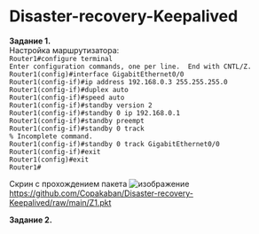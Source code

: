 # Disaster-recovery-Keepalived  
**Задание 1.**  
Настройка маршрутизатора:  
`Router1#configure terminal`  
`Enter configuration commands, one per line.  End with CNTL/Z.`  
`Router1(config)#interface GigabitEthernet0/0`  
`Router1(config-if)#ip address 192.168.0.3 255.255.255.0`  
`Router1(config-if)#duplex auto`  
`Router1(config-if)#speed auto`  
`Router1(config-if)#standby version 2`  
`Router1(config-if)#standby 0 ip 192.168.0.1`  
`Router1(config-if)#standby preempt`  
`Router1(config-if)#standby 0 track`  
`% Incomplete command.`  
`Router1(config-if)#standby 0 track GigabitEthernet0/0`  
`Router1(config-if)#exit`  
`Router1(config)#exit`  
`Router1#`  

Скрин с прохождением пакета
![изображение](https://github.com/Copakaban/Disaster-recovery-Keepalived/assets/118304300/88b616e1-0911-4333-90e1-1171fdbcfa63)  
https://github.com/Copakaban/Disaster-recovery-Keepalived/raw/main/Z1.pkt

**Задание 2.**  
